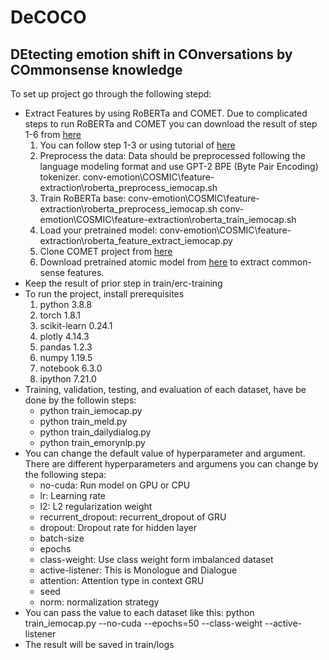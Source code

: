 # DeCOCO
## **DEtecting emotion shift in COnversations by COmmonsense knowledge**
To set up project go through the following stepd:
- Extract Features by using RoBERTa and COMET. Due to complicated steps to run RoBERTa and COMET you can download the result of step 1-6 from [here](https://drive.google.com/file/d/1TQYQYCoPtdXN2rQ1mR2jisjUztmOzfZr/view)
  1. You can follow step 1-3 or using tutorial of [here](https://github.com/pytorch/fairseq/blob/master/examples/roberta/README.pretraining.md)
  2. Preprocess the data: Data should be preprocessed following the language modeling format and use GPT-2 BPE (Byte Pair Encoding) tokenizer.
  conv-emotion\COSMIC\feature-extraction\roberta_preprocess_iemocap.sh
  3. Train RoBERTa base: conv-emotion\COSMIC\feature-extraction\roberta_preprocess_iemocap.sh
  conv-emotion\COSMIC\feature-extraction\roberta_train_iemocap.sh
  4. Load your pretrained model: conv-emotion\COSMIC\feature-extraction\roberta_feature_extract_iemocap.py
  5. Clone COMET project from [here](https://github.com/atcbosselut/comet-commonsense)
  6. Download pretrained atomic model from [here](https://drive.google.com/file/d/1vNi4TViLKX_V_wGVXfhpvKimqMjhGBNX/view?usp=sharing) to extract common-sense features.
- Keep the result of prior step in train/erc-training
- To run the project, install prerequisites
  1. python                    3.8.8
  2. torch                     1.8.1
  3. scikit-learn              0.24.1
  4. plotly                    4.14.3
  5. pandas                    1.2.3
  6. numpy                     1.19.5
  7. notebook                  6.3.0
  8. ipython                   7.21.0
- Training, validation, testing, and evaluation of each dataset, have be done by the followin steps:
  - python train_iemocap.py
  - python train_meld.py
  - python train_dailydialog.py
  - python train_emorynlp.py
- You can change the default value of hyperparameter and argument. There are different hyperparameters and argumens you can change by the following stepa:
  - no-cuda: Run model on GPU or CPU
  - lr: Learning rate
  - l2: L2 regularization weight
  - recurrent_dropout: recurrent_dropout of GRU
  - dropout: Dropout rate for hidden layer
  - batch-size
  - epochs
  - class-weight: Use class weight form imbalanced dataset
  - active-listener: This is Monologue and Dialogue
  - attention: Attention type in context GRU
  - seed
  - norm: normalization strategy
- You can pass the value to each dataset like this: python train_iemocap.py --no-cuda --epochs=50 --class-weight --active-listener
- The result will be saved in train/logs
